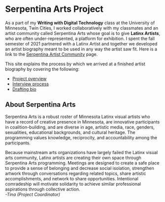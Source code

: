 # Serpentina Arts Project

As a part of my **Writing with Digital Technology** class at the University of Minnesota, Twin Cities, I worked collaboratively with my classmates and an artist community called Serpentina Arts whose goal is to give **Latinx Artists**, who are often under-represented, a platform for exhibition. I spent the fall semester of 2021 partnered with a Latinx Artist and together we developed an artist biography meant to be used in any way the artist saw fit. Here is a link to the [Serpentina Artist Community](https://www.facebook.com/pages/category/Artist/Serpentina-Arts-123709977640263/) page.

This site explains the process by which we arrived at a finished artist biography by covering the following:

* [Project overview](https://pages.github.umn.edu/lesm0013/hologirl_99/project-overview/)
* [Interview process](https://pages.github.umn.edu/lesm0013/hologirl_99/interview-process/)
* [Drafting bio](https://pages.github.umn.edu/lesm0013/hologirl_99/drafting-bio/)

## About Serpentina Arts
Serpentina Arts is a robust roster of Minnesota Latinx visual artists who have a record of creative presence in Minnesota, are innovative participants in coalition-building, and are diverse in age, artistic media, race, genders, sexualities, educational backgrounds, and cultural heritage. The programming values knowledge, reciprocity, and accountability among the participants.
 
Because mainstream arts organizations have largely failed the Latinx visual arts community, Latinx artists are creating their own space through Serpentina Arts programming. Meetings are designed to create a safe place to provide a sense of belonging and decrease social isolation, strengthen artwork through conversations regarding related topics, share artistic accomplishments, and network to share opportunities. Intentional comradeship will motivate solidarity to achieve similar professional aspirations through collective action.  
*-Tina (Project Coordinator)*




